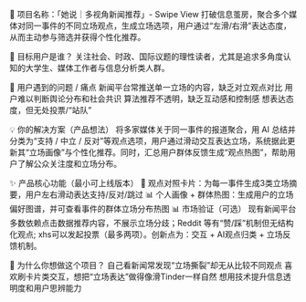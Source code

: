 📌 项目名称：「她说｜多视角新闻推荐」- Swipe View
打破信息茧房，聚合多个媒体对同一事件的不同立场观点，生成立场选项，用户通过“左滑/右滑”表达态度，从而主动参与筛选并获得个性化推荐。

👥 目标用户是谁？
关注社会、时政、国际议题的理性读者，尤其是追求多角度认知的大学生、媒体工作者与信息分析类人群。

🎯 用户遇到的问题 / 痛点
新闻平台常推送单一立场的内容，缺乏对立观点对比
用户难以判断舆论分布和社会共识
算法推荐不透明，缺乏互动感和控制感
想表达态度，但无处投票/“站队”

💡 你的解决方案（产品想法）
将多家媒体关于同一事件的报道聚合，用 AI 总结并分类为“支持 / 中立 / 反对”等观点选项，用户通过滑动交互表达立场，系统据此更新其“立场画像”与个性化推荐。同时，汇总用户群体反馈生成“观点热图”，帮助用户了解公众关注度和立场分布。

✨ 产品核心功能（最小可上线版本）
📰 观点对照卡片：为每一事件生成3类立场摘要，用户左右滑动表达支持/反对/跳过
📊 个人画像 + 群体热图：生成用户的立场偏好图谱，并可查看事件的群体立场分布热图
📊 市场验证（可选）
现有新闻平台多数依赖点击数据推荐内容，不展示立场分歧；Reddit 等有“赞/踩”机制但无结构化观点; xhs可以发起投票（最多两项）。创新点为：交互 + AI观点归类 + 立场反馈机制。

🧠 为什么你想做这个项目？
自己看新闻常发现“立场撕裂”却无从比较不同观点
喜欢刷卡片类交互，想把“立场表达”做得像滑Tinder一样自然
想用技术提升信息透明度和用户思辨能力
